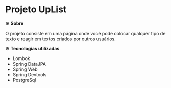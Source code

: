 # Projeto UpList

⚙️ **Sobre**

O projeto consiste em uma página onde você pode colocar qualquer tipo de texto e reagir em textos criados por outros usuários.

⚙️ **Tecnologias utilizadas**

* Lombok
* Spring DataJPA
* Spring Web
* Spring Devtools
* PostgreSql
